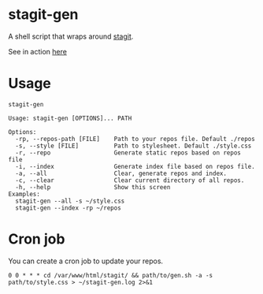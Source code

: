# stagit-gen

A shell script that wraps around [stagit](https://git.2f30.org/stagit/log.html).

See in action [here](http://jasonlong24.crabdance.com/stagit/)

# Usage

```
stagit-gen

Usage: stagit-gen [OPTIONS]... PATH

Options:
  -rp, --repos-path [FILE]    Path to your repos file. Default ./repos
  -s, --style [FILE]          Path to stylesheet. Default ./style.css
  -r, --repo                  Generate static repos based on repos file
  -i, --index                 Generate index file based on repos file.
  -a, --all                   Clear, generate repos and index.
  -c, --clear                 Clear current directory of all repos.
  -h, --help                  Show this screen
Examples:
  stagit-gen --all -s ~/style.css
  stagit-gen --index -rp ~/repos
```

# Cron job

You can create a cron job to update your repos.

`0 0 * * * cd /var/www/html/stagit/ && path/to/gen.sh -a -s path/to/style.css > ~/stagit-gen.log 2>&1`
